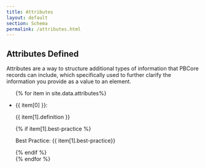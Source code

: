 ```yaml
---
title: Attributes
layout: default
section: Schema
permalink: /attributes.html
---
```


<span class="definition-icon def-attributes"></span>
<h2 class="green bold">Attributes Defined</h2>

Attributes are a way to structure additional types of information that PBCore records can include, which specifically used to further clarify the information you provide as a value to an element.

<div id="attributes-defined" class="attribute-list">
  <ul>
    {% for item in site.data.attributes%}
      <li>
        <div class="row">
          <div class="col-md-3">
              <p id="{{ item[0] }}" class="bold attribute-name">{{ item[0] }}: </p>
          </div>
          <div class="separator col-md-9">
            <p class="definition">{{ item[1].definition }}</p>
            {% if item[1].best-practice %}
              <p class="light"><span class="green bold">Best Practice:</span> {{ item[1].best-practice}}</p>
            {% endif %}
          </div>
        </div>
        <div class="spacing">
        </div>
      </li>
    {% endfor %}
  </ul>
</div>
